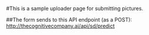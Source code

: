 #This is a sample uploader page for submitting pictures.

##The form sends to this API endpoint (as a POST):
http://thecognitivecompany.ai/api/sd/predict
